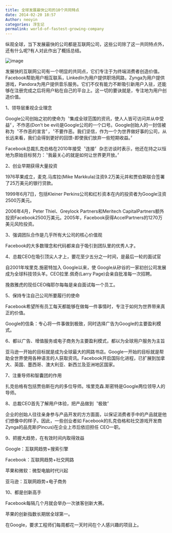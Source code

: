 ```yaml
---
title: 全球发展最快公司的10个共同特点
date: 2014-02-20 18:57
Author: neoyin
categories: 浮生记
permalink: world-of-fastest-growing-company
---
```


纵观全球，当下发展最快的公司都是互联网公司，这些公司除了这一共同特点外，还有什么呢?有人对此作出了概括总结。

![image](http://f.hiphotos.bdimg.com/album/s%3D550%3Bq%3D90%3Bc%3Dxiangce%2C100%2C100/sign=9cbf9546b33533faf1b6932b98e88c22/bd3eb13533fa828b237981abff1f4134970a5a1b.jpg?referer=8b9332adaf6eddc47ff080cba6f9&x=.jpg)

发展快的互联网公司有一个明显的共同点，它们专注于为终端消费者创造价值。Facebook帮助用户相互联系，LinkedIn为用户提供职场网路，Zynga为用户提供游戏，Pandora为用户提供音乐服务。它们不仅有能力不断吸引新用户入驻，还能够在注册完成之后将用户粘在自己的平台上。这一切的要诀就是，专注地为用户创造价值。

1、领导层重视企业理念

Google公司创始之初的使命为〝集成全球范围的资讯，使人人皆可访问并从中受益〞，不作恶(Don’t
be
evil)是Google公司的一个口号。Google创始人的一封信被称为〝不作恶的宣言〞，〝不要作恶。我们坚信，作为一个为世界做好事的公司，从长远来看，我们会得到更好的回馈-即使我们放弃一些短期收益。〞

Facebook总裁扎克伯格在2010年接受〝连接〞杂志访谈时表示，他还在持之以恒地为原始目标努力：〝我最关心的就是如何让世界更开放。〞

2、创业早期获得大量投资

1976苹果成立，麦克.马库拉(Mike
Markkula)注资9.2万美元并和贾伯斯联合签署了25万美元的银行贷款。

1999年6月7日，包括Kleiner
Perkins公司和红杉资本在内的投资者为Google注资2500万美元。

2006年4月，Peter Thiel、Greylock Partners和Meritech
CapitalPartners额外投资Facebook2500万美元。2005年，Facebook获得AccelPartners的1270万美元风险投资。

<!--more-->

3、强调团队合作是几乎所有大公司的核心价值观

Facebook的大多数理念和代码都来自于吸引到团队里的优秀人才。

4、总裁CEO在吸引顶尖人才上，要花至少五分之一时间，是最后一轮的面试官

自2001年埃里克.施密特加入 Google以来，使
Google从矽谷的一家初创公司发展成为全球科技领头羊。CEO拉里.佩奇(Larry
Page)会亲自批准每一次招聘。

挽救雅虎的现任CEO梅耶尔每每是亲自面试每一个员工。

5、保持专注自己公司所要履行的使命

Facebook希望所有员工每天都能够在做每一件事情时，专注于如何为世界带来真正的价值。

Google的信条：专心将一件事做到极致，同时选择广告为Google的主要盈利模式。

6、都以广告、增值服务或电子商务为主要盈利模式，都以为全球用户服务为主旨

亚马逊一开始的目标就是成为全球最大的网路书店。Google一开始的目标就是帮助全世界使用各种语言的人获取资讯。Facebook开启国际化进程，已扩展到加拿大、英国、墨西哥、澳大利亚、新西兰及亚洲地区国家。

7、注重导师和智囊团的作用

扎克伯格有包括贾伯斯在内的多位导师。埃里克森.斯密特是Google两位领导人的导师。

8、总裁CEO首先了解用户体验，把产品做到〝极致〞

企业的创始人往往亲身参与产品开发的方方面面，以保证消费者手中的产品就是他们想像中的样子。因此，一些创业者如
Facebook的扎克伯格和社交游戏开发商Zynga的品克斯(Pincus)在企业上市后依旧担任
CEO一职。

9、把握大趋势，在有效时间内取得效益

Google：互联网趋势+搜索引擎

Facebook：互联网趋势+社交网路

苹果和微软：微型电脑时代兴起

亚马逊：互联网趋势+电子商务

10、都是创新高手

Facebook每隔几个月就会举办一次骇客创新大赛。

苹果的创新指数长期居全球第一。

在Google，要求工程师们每周都花一天时间在个人感兴趣的项目上。
